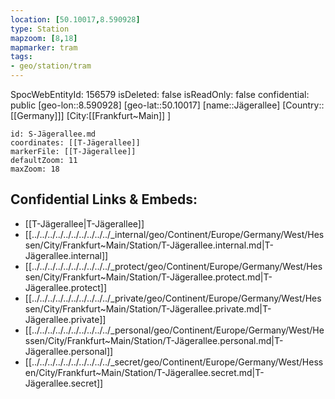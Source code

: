 ```yaml
---
location: [50.10017,8.590928]
type: Station 
mapzoom: [8,18] 
mapmarker: tram 
tags:
- geo/station/tram
---
```

SpocWebEntityId: 156579
isDeleted: false
isReadOnly: false
confidential: public
[geo-lon::8.590928]
[geo-lat::50.10017]
[name::Jägerallee]
[Country::[[Germany]]]
[City:[[Frankfurt~Main]] ]


```leaflet
id: S-Jägerallee.md
coordinates: [[T-Jägerallee]]
markerFile: [[T-Jägerallee]]
defaultZoom: 11 
maxZoom: 18
```


## Confidential Links & Embeds: 
- [[T-Jägerallee|T-Jägerallee]] 
- [[../../../../../../../../../../_internal/geo/Continent/Europe/Germany/West/Hessen/City/Frankfurt~Main/Station/T-Jägerallee.internal.md|T-Jägerallee.internal]] 
- [[../../../../../../../../../../_protect/geo/Continent/Europe/Germany/West/Hessen/City/Frankfurt~Main/Station/T-Jägerallee.protect.md|T-Jägerallee.protect]] 
- [[../../../../../../../../../../_private/geo/Continent/Europe/Germany/West/Hessen/City/Frankfurt~Main/Station/T-Jägerallee.private.md|T-Jägerallee.private]] 
- [[../../../../../../../../../../_personal/geo/Continent/Europe/Germany/West/Hessen/City/Frankfurt~Main/Station/T-Jägerallee.personal.md|T-Jägerallee.personal]] 
- [[../../../../../../../../../../_secret/geo/Continent/Europe/Germany/West/Hessen/City/Frankfurt~Main/Station/T-Jägerallee.secret.md|T-Jägerallee.secret]] 
